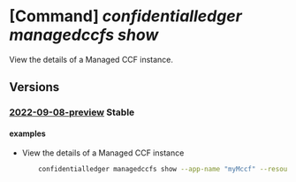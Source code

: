 # [Command] _confidentialledger managedccfs show_

View the details of a Managed CCF instance.

## Versions

### [2022-09-08-preview](/Resources/mgmt-plane/L3N1YnNjcmlwdGlvbnMve30vcmVzb3VyY2Vncm91cHMve30vcHJvdmlkZXJzL21pY3Jvc29mdC5jb25maWRlbnRpYWxsZWRnZXIvbWFuYWdlZGNjZnMve30=/2022-09-08-preview.xml) **Stable**

<!-- mgmt-plane /subscriptions/{}/resourcegroups/{}/providers/microsoft.confidentialledger/managedccfs/{} 2022-09-08-preview -->

#### examples

- View the details of a Managed CCF instance
    ```bash
        confidentialledger managedccfs show --app-name "myMccf" --resource-group "myResourceGroup" --subscription <subscription-id>
    ```

